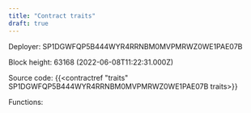 ```yaml
---
title: "Contract traits"
draft: true
---
```

Deployer: SP1DGWFQP5B444WYR4RRNBM0MVPMRWZ0WE1PAE07B


 



Block height: 63168 (2022-06-08T11:22:31.000Z)

Source code: {{<contractref "traits" SP1DGWFQP5B444WYR4RRNBM0MVPMRWZ0WE1PAE07B traits>}}

Functions:


